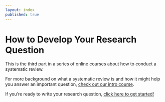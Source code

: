 ```yaml
---
layout: index
published: true
---
```


# How to Develop Your Research Question 

This is the third part in a series of online courses about how to conduct a systematic review.

For more background on what a systematic review is and how it might help you answer an important question, <a href = "http://evsynthacademy.org/Intro-Evidence-Synthesis/">check out our intro course</a>.

If you’re ready to write your research question, [click here to get started!]({{site.baseurl}}/modules/good%20questions/intro/)


